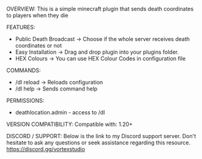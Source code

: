 OVERVIEW:
This is a simple minecraft plugin that sends death coordinates to players when they die

FEATURES:
- Public Death Broadcast → Choose if the whole server receives death coordinates or not
- Easy Installation → Drag and drop plugin into your plugins folder.
- HEX Colours → You can use HEX Colour Codes in configuration file

COMMANDS:
- /dl reload → Reloads configuration
- /dl help → Sends command help

PERMISSIONS:
- deathlocation.admin - access to /dl

VERSION COMPATIBILITY:
Compatible with: 1.20+

DISCORD / SUPPORT:
Below is the link to my Discord support server. Don't hesitate to ask any questions or seek assistance regarding this resource.
https://discord.gg/vortexstudio
